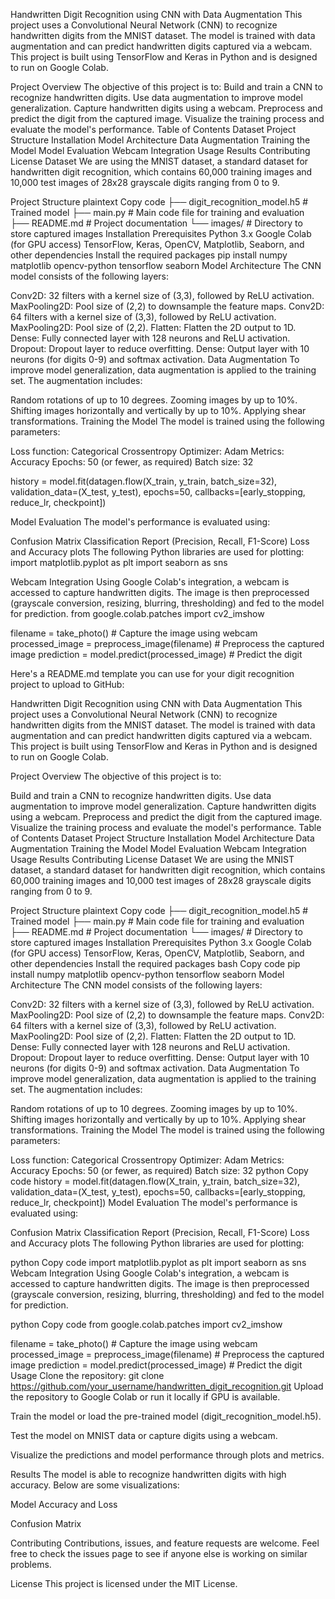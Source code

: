 Handwritten Digit Recognition using CNN with Data Augmentation
This project uses a Convolutional Neural Network (CNN) to recognize handwritten digits from the MNIST dataset. The model is trained with data augmentation and can predict handwritten digits captured via a webcam. This project is built using TensorFlow and Keras in Python and is designed to run on Google Colab.

Project Overview
The objective of this project is to:
Build and train a CNN to recognize handwritten digits.
Use data augmentation to improve model generalization.
Capture handwritten digits using a webcam.
Preprocess and predict the digit from the captured image.
Visualize the training process and evaluate the model's performance.
Table of Contents
Dataset
Project Structure
Installation
Model Architecture
Data Augmentation
Training the Model
Model Evaluation
Webcam Integration
Usage
Results
Contributing
License
Dataset
We are using the MNIST dataset, a standard dataset for handwritten digit recognition, which contains 60,000 training images and 10,000 test images of 28x28 grayscale digits ranging from 0 to 9.

Project Structure
plaintext
Copy code
├── digit_recognition_model.h5     # Trained model
├── main.py                        # Main code file for training and evaluation
├── README.md                      # Project documentation
└── images/                        # Directory to store captured images
Installation
Prerequisites
Python 3.x
Google Colab (for GPU access)
TensorFlow, Keras, OpenCV, Matplotlib, Seaborn, and other dependencies
Install the required packages
pip install numpy matplotlib opencv-python tensorflow seaborn
Model Architecture
The CNN model consists of the following layers:

Conv2D: 32 filters with a kernel size of (3,3), followed by ReLU activation.
MaxPooling2D: Pool size of (2,2) to downsample the feature maps.
Conv2D: 64 filters with a kernel size of (3,3), followed by ReLU activation.
MaxPooling2D: Pool size of (2,2).
Flatten: Flatten the 2D output to 1D.
Dense: Fully connected layer with 128 neurons and ReLU activation.
Dropout: Dropout layer to reduce overfitting.
Dense: Output layer with 10 neurons (for digits 0-9) and softmax activation.
Data Augmentation
To improve model generalization, data augmentation is applied to the training set. The augmentation includes:

Random rotations of up to 10 degrees.
Zooming images by up to 10%.
Shifting images horizontally and vertically by up to 10%.
Applying shear transformations.
Training the Model
The model is trained using the following parameters:

Loss function: Categorical Crossentropy
Optimizer: Adam
Metrics: Accuracy
Epochs: 50 (or fewer, as required)
Batch size: 32

history = model.fit(datagen.flow(X_train, y_train, batch_size=32),
                    validation_data=(X_test, y_test),
                    epochs=50,
                    callbacks=[early_stopping, reduce_lr, checkpoint])


Model Evaluation
The model's performance is evaluated using:

Confusion Matrix
Classification Report (Precision, Recall, F1-Score)
Loss and Accuracy plots
The following Python libraries are used for plotting:
import matplotlib.pyplot as plt
import seaborn as sns

Webcam Integration
Using Google Colab's integration, a webcam is accessed to capture handwritten digits. The image is then preprocessed (grayscale conversion, resizing, blurring, thresholding) and fed to the model for prediction.
from google.colab.patches import cv2_imshow

filename = take_photo()  # Capture the image using webcam
processed_image = preprocess_image(filename)  # Preprocess the captured image
prediction = model.predict(processed_image)  # Predict the digit


Here's a README.md template you can use for your digit recognition project to upload to GitHub:

Handwritten Digit Recognition using CNN with Data Augmentation
This project uses a Convolutional Neural Network (CNN) to recognize handwritten digits from the MNIST dataset. The model is trained with data augmentation and can predict handwritten digits captured via a webcam. This project is built using TensorFlow and Keras in Python and is designed to run on Google Colab.

Project Overview
The objective of this project is to:

Build and train a CNN to recognize handwritten digits.
Use data augmentation to improve model generalization.
Capture handwritten digits using a webcam.
Preprocess and predict the digit from the captured image.
Visualize the training process and evaluate the model's performance.
Table of Contents
Dataset
Project Structure
Installation
Model Architecture
Data Augmentation
Training the Model
Model Evaluation
Webcam Integration
Usage
Results
Contributing
License
Dataset
We are using the MNIST dataset, a standard dataset for handwritten digit recognition, which contains 60,000 training images and 10,000 test images of 28x28 grayscale digits ranging from 0 to 9.

Project Structure
plaintext
Copy code
├── digit_recognition_model.h5     # Trained model
├── main.py                        # Main code file for training and evaluation
├── README.md                      # Project documentation
└── images/                        # Directory to store captured images
Installation
Prerequisites
Python 3.x
Google Colab (for GPU access)
TensorFlow, Keras, OpenCV, Matplotlib, Seaborn, and other dependencies
Install the required packages
bash
Copy code
pip install numpy matplotlib opencv-python tensorflow seaborn
Model Architecture
The CNN model consists of the following layers:

Conv2D: 32 filters with a kernel size of (3,3), followed by ReLU activation.
MaxPooling2D: Pool size of (2,2) to downsample the feature maps.
Conv2D: 64 filters with a kernel size of (3,3), followed by ReLU activation.
MaxPooling2D: Pool size of (2,2).
Flatten: Flatten the 2D output to 1D.
Dense: Fully connected layer with 128 neurons and ReLU activation.
Dropout: Dropout layer to reduce overfitting.
Dense: Output layer with 10 neurons (for digits 0-9) and softmax activation.
Data Augmentation
To improve model generalization, data augmentation is applied to the training set. The augmentation includes:

Random rotations of up to 10 degrees.
Zooming images by up to 10%.
Shifting images horizontally and vertically by up to 10%.
Applying shear transformations.
Training the Model
The model is trained using the following parameters:

Loss function: Categorical Crossentropy
Optimizer: Adam
Metrics: Accuracy
Epochs: 50 (or fewer, as required)
Batch size: 32
python
Copy code
history = model.fit(datagen.flow(X_train, y_train, batch_size=32),
                    validation_data=(X_test, y_test),
                    epochs=50,
                    callbacks=[early_stopping, reduce_lr, checkpoint])
Model Evaluation
The model's performance is evaluated using:

Confusion Matrix
Classification Report (Precision, Recall, F1-Score)
Loss and Accuracy plots
The following Python libraries are used for plotting:

python
Copy code
import matplotlib.pyplot as plt
import seaborn as sns
Webcam Integration
Using Google Colab's integration, a webcam is accessed to capture handwritten digits. The image is then preprocessed (grayscale conversion, resizing, blurring, thresholding) and fed to the model for prediction.

python
Copy code
from google.colab.patches import cv2_imshow

filename = take_photo()  # Capture the image using webcam
processed_image = preprocess_image(filename)  # Preprocess the captured image
prediction = model.predict(processed_image)  # Predict the digit
Usage
Clone the repository:
git clone https://github.com/your_username/handwritten_digit_recognition.git
Upload the repository to Google Colab or run it locally if GPU is available.

Train the model or load the pre-trained model (digit_recognition_model.h5).

Test the model on MNIST data or capture digits using a webcam.

Visualize the predictions and model performance through plots and metrics.

Results
The model is able to recognize handwritten digits with high accuracy. Below are some visualizations:

Model Accuracy and Loss

Confusion Matrix

Contributing
Contributions, issues, and feature requests are welcome. Feel free to check the issues page to see if anyone else is working on similar problems.

License
This project is licensed under the MIT License.

